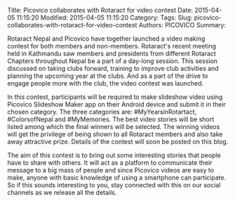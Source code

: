 
Title: Picovico collaborates with Rotaract for video contest 
Date: 2015-04-05 11:15:20
Modified: 2015-04-05 11:15:20
Category: 
Tags: 
Slug: picovico-collaborates-with-rotaract-for-video-contest
Authors: PICOVICO
Summary: 


Rotaract Nepal and Picovico have together launched a video making contest for both members and non-members. Rotaract's recent meeting held in Kathmandu saw members and presidents from different Rotaract Chapters throughout Nepal be a part of a day-long session. This session discussed on taking clubs forward, training to improve club activities and planning the upcoming year at the clubs. And as a part of the drive to engage people more with the club, the video contest was launched.

In this contest, participants will be required to make slideshow video using Picovico Slideshow Maker app on their Android device and submit it in their chosen category. The three categories are: #MyYearsinRotartact, #ColorsofNepal and #MyMemories. The best video stories will be short listed among which the final winners will be selected. The winning videos will get the privilege of being shown to all Rotaract members and also take away attractive prize. Details of the contest will soon be posted on this blog.

The aim of this contest is to bring out some interesting stories that people have to share with others. It will act as a platform to communicate their message to a big mass of people and since Picovico videos are easy to make, anyone with basic knowledge of using a smartphone can participate. So if this sounds interesting to you, stay connected with this on our social channels as we release all the details.